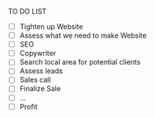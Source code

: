 TO DO LIST
- [ ] Tighten up Website
- [ ] Assess what we need to make Website
- [ ] SEO
- [ ] Copywriter
- [ ] Search local area for potential clients
- [ ] Assess leads
- [ ] Sales call
- [ ] Finalize Sale
- [ ] ...
- [ ] Profit
